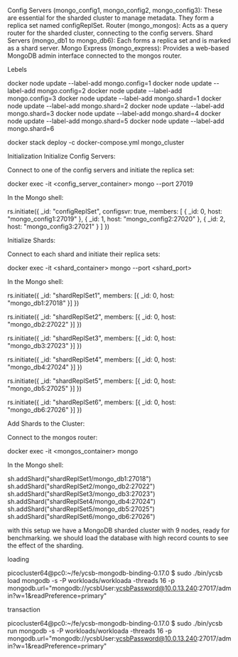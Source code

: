 Config Servers (mongo_config1, mongo_config2, mongo_config3): These are essential for the sharded cluster to manage metadata. They form a replica set named configReplSet.
Router (mongo_mongos): Acts as a query router for the sharded cluster, connecting to the config servers.
Shard Servers (mongo_db1 to mongo_db6): Each forms a replica set and is marked as a shard server.
Mongo Express (mongo_express): Provides a web-based MongoDB admin interface connected to the mongos router.

Lebels

docker node update --label-add mongo.config=1 <node-id-1>
docker node update --label-add mongo.config=2 <node-id-2>
docker node update --label-add mongo.config=3 <node-id-3>
docker node update --label-add mongo.shard=1 <node-id-4>
docker node update --label-add mongo.shard=2 <node-id-5>
docker node update --label-add mongo.shard=3 <node-id-6>
docker node update --label-add mongo.shard=4 <node-id-7>
docker node update --label-add mongo.shard=5 <node-id-8>
docker node update --label-add mongo.shard=6 <node-id-9>


docker stack deploy -c docker-compose.yml mongo_cluster

Initialization
Initialize Config Servers:

Connect to one of the config servers and initiate the replica set:

docker exec -it <config_server_container> mongo --port 27019

In the Mongo shell:

rs.initiate({
  _id: "configReplSet",
  configsvr: true,
  members: [
    { _id: 0, host: "mongo_config1:27019" },
    { _id: 1, host: "mongo_config2:27020" },
    { _id: 2, host: "mongo_config3:27021" }
  ]
})

Initialize Shards:

Connect to each shard and initiate their replica sets:

docker exec -it <shard_container> mongo --port <shard_port>


In the Mongo shell:

rs.initiate({
  _id: "shardReplSet1",
  members: [{ _id: 0, host: "mongo_db1:27018" }]
})

rs.initiate({
  _id: "shardReplSet2",
  members: [{ _id: 0, host: "mongo_db2:27022" }]
})

rs.initiate({
  _id: "shardReplSet3",
  members: [{ _id: 0, host: "mongo_db3:27023" }]
})

rs.initiate({
  _id: "shardReplSet4",
  members: [{ _id: 0, host: "mongo_db4:27024" }]
})

rs.initiate({
  _id: "shardReplSet5",
  members: [{ _id: 0, host: "mongo_db5:27025" }]
})

rs.initiate({
  _id: "shardReplSet6",
  members: [{ _id: 0, host: "mongo_db6:27026" }]
})


Add Shards to the Cluster:

Connect to the mongos router:

docker exec -it <mongos_container> mongo

In the Mongo shell:

sh.addShard("shardReplSet1/mongo_db1:27018")
sh.addShard("shardReplSet2/mongo_db2:27022")
sh.addShard("shardReplSet3/mongo_db3:27023")
sh.addShard("shardReplSet4/mongo_db4:27024")
sh.addShard("shardReplSet5/mongo_db5:27025")
sh.addShard("shardReplSet6/mongo_db6:27026")

with this setup we have a MongoDB sharded cluster with 9 nodes, ready for benchmarking. we should load the database with high record counts to see the effect of the sharding.

loading

picocluster64@pc0:~/fe/ycsb-mongodb-binding-0.17.0 $ sudo ./bin/ycsb load mongodb -s -P workloads/workloada -threads 16 -p mongodb.url="mongodb://ycsbUser:ycsbPassword@10.0.13.240:27017/admin?w=1&readPreference=primary"

transaction

picocluster64@pc0:~/fe/ycsb-mongodb-binding-0.17.0 $ sudo ./bin/ycsb run mongodb -s -P workloads/workloada -threads 16 -p mongodb.url="mongodb://ycsbUser:ycsbPassword@10.0.13.240:27017/admin?w=1&readPreference=primary"
